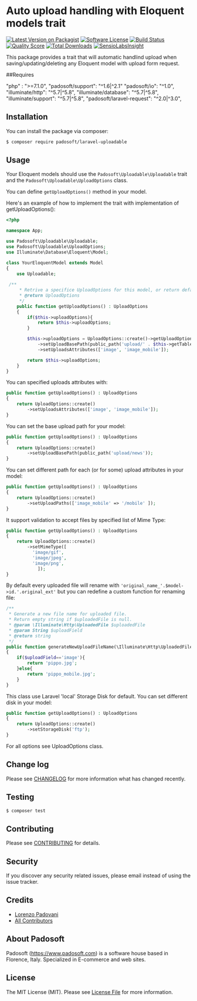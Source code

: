# Auto upload handling with Eloquent models trait

[![Latest Version on Packagist](https://img.shields.io/packagist/v/padosoft/laravel-uploadable.svg?style=flat-square)](https://packagist.org/packages/padosoft/laravel-uploadable)
[![Software License](https://img.shields.io/badge/license-MIT-brightgreen.svg?style=flat-square)](LICENSE.md)
[![Build Status](https://img.shields.io/travis/padosoft/laravel-uploadable/master.svg?style=flat-square)](https://travis-ci.org/padosoft/laravel-uploadable)
[![Quality Score](https://img.shields.io/scrutinizer/g/padosoft/laravel-uploadable.svg?style=flat-square)](https://scrutinizer-ci.com/g/padosoft/laravel-uploadable)
[![Total Downloads](https://img.shields.io/packagist/dt/padosoft/laravel-uploadable.svg?style=flat-square)](https://packagist.org/packages/padosoft/laravel-uploadable)
[![SensioLabsInsight](https://img.shields.io/sensiolabs/i/4570b2c7-71c6-4b11-9214-da078fb51a98.svg?style=flat-square)](https://insight.sensiolabs.com/projects/4570b2c7-71c6-4b11-9214-da078fb51a98)

This package provides a trait that will automatic handlind upload when saving/updating/deleting any Eloquent model with upload form request.

##Requires
  
"php" : ">=7.1.0",
"padosoft/support": "^1.6|^2.1"
"padosoft/io": "^1.0",
"illuminate/http": "^5.7|^5.8",
"illuminate/database": "^5.7|^5.8",
"illuminate/support": "^5.7|^5.8",
"padosoft/laravel-request": "^2.0|^3.0",
  
## Installation

You can install the package via composer:
``` bash
$ composer require padosoft/laravel-uploadable
```

## Usage

Your Eloquent models should use the `Padosoft\Uploadable\Uploadable` trait and the `Padosoft\Uploadable\UploadOptions` class.

You can define `getUploadOptions()`  method  in your model. 

Here's an example of how to implement the trait with implementation of getUploadOptions():

```php
<?php

namespace App;

use Padosoft\Uploadable\Uploadable;
use Padosoft\Uploadable\UploadOptions;
use Illuminate\Database\Eloquent\Model;

class YourEloquentModel extends Model
{
    use Uploadable;
    
 /**
     * Retrive a specifice UploadOptions for this model, or return default UploadOptions
     * @return UploadOptions
     */
    public function getUploadOptions() : UploadOptions
    {
        if($this->uploadOptions){
            return $this->uploadOptions;
        }

        $this->uploadOptions = UploadOptions::create()->getUploadOptionsDefault()
            ->setUploadBasePath(public_path('upload/' . $this->getTable()))
            ->setUploadsAttributes(['image', 'image_mobile']);

        return $this->uploadOptions;
    }
}
```

You can specified uploads attributes with:

```php
public function getUploadOptions() : UploadOptions
{
    return UploadOptions::create()
        ->setUploadsAttributes(['image', 'image_mobile']);
}
```
You can set the base upload path for your model:

```php
public function getUploadOptions() : UploadOptions
{
    return UploadOptions::create()
        ->setUploadBasePath(public_path('upload/news'));
}
```
You can set different path for each (or for some) upload attributes in your model:
```php
public function getUploadOptions() : UploadOptions
{
    return UploadOptions::create()
        ->setUploadPaths(['image_mobile' => '/mobile' ]);
}
```

It support validation to accept files by specified list of Mime Type:
```php
public function getUploadOptions() : UploadOptions
{
    return UploadOptions::create()
        ->setMimeType([
          'image/gif',
          'image/jpeg',
          'image/png',
            ]);
}
```

By default every uploaded file will rename with `'original_name_'.$model->id.'.original_ext'` 
but you can redefine a custom function for renaming file:

```php
/**
 * Generate a new file name for uploaded file.
 * Return empty string if $uploadedFile is null.
 * @param \Illuminate\Http\UploadedFile $uploadedFile
 * @param String $uploadField
 * @return string
 */
public function generateNewUploadFileName(\Illuminate\Http\UploadedFile $uploadedFile, string $uploadField) : string 
{
    if($uploadField=='image'){
        return 'pippo.jpg';
    }else{
        return 'pippo_mobile.jpg';
    }
}
```

This class use Laravel 'local' Storage Disk for default.
You can set different disk in your model:
```php
public function getUploadOptions() : UploadOptions
{
    return UploadOptions::create()
        ->setStorageDisk('ftp');
}
```


For all options see UploadOptions class.

## Change log

Please see [CHANGELOG](CHANGELOG.md) for more information what has changed recently.

## Testing

``` bash
$ composer test
```

## Contributing

Please see [CONTRIBUTING](CONTRIBUTING.md) for details.

## Security

If you discover any security related issues, please email instead of using the issue tracker.

## Credits
- [Lorenzo Padovani](https://github.com/lopadova)
- [All Contributors](../../contributors)

## About Padosoft
Padosoft (https://www.padosoft.com) is a software house based in Florence, Italy. Specialized in E-commerce and web sites.

## License

The MIT License (MIT). Please see [License File](LICENSE.md) for more information.
